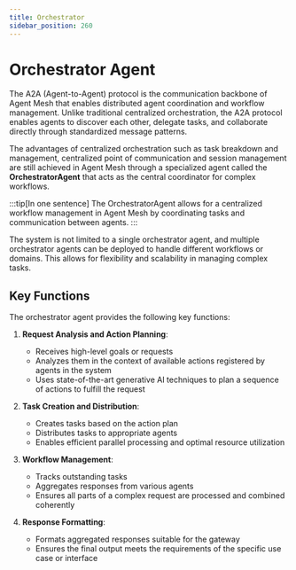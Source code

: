 ```yaml
---
title: Orchestrator
sidebar_position: 260
---
```


# Orchestrator Agent

The A2A (Agent-to-Agent) protocol is the communication backbone of Agent Mesh that enables distributed agent coordination and workflow management. Unlike traditional centralized orchestration, the A2A protocol enables agents to discover each other, delegate tasks, and collaborate directly through standardized message patterns.

The advantages of centralized orchestration such as task breakdown and management, centralized point of communication and session management are still achieved in Agent Mesh through a specialized agent called the **OrchestratorAgent** that acts as the central coordinator for complex workflows.



:::tip[In one sentence]
The OrchestratorAgent allows for a centralized workflow management in Agent Mesh by coordinating tasks and communication between agents.
:::

The system is not limited to a single orchestrator agent, and multiple orchestrator agents can be deployed to handle different workflows or domains. This allows for flexibility and scalability in managing complex tasks.

## Key Functions

The orchestrator agent provides the following key functions:

1. **Request Analysis and Action Planning**:

   - Receives high-level goals or requests
   - Analyzes them in the context of available actions registered by agents in the system
   - Uses state-of-the-art generative AI techniques to plan a sequence of actions to fulfill the request

2. **Task Creation and Distribution**:

   - Creates tasks based on the action plan
   - Distributes tasks to appropriate agents
   - Enables efficient parallel processing and optimal resource utilization

3. **Workflow Management**:

   - Tracks outstanding tasks
   - Aggregates responses from various agents
   - Ensures all parts of a complex request are processed and combined coherently

4. **Response Formatting**:
   - Formats aggregated responses suitable for the gateway
   - Ensures the final output meets the requirements of the specific use case or interface

